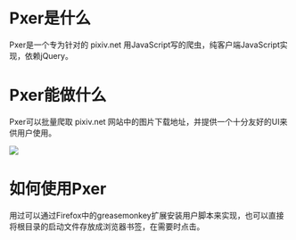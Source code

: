 # Pxer是什么

Pxer是一个专为针对的 pixiv.net 用JavaScript写的爬虫，纯客户端JavaScript实现，依赖jQuery。

# Pxer能做什么

Pxer可以批量爬取 pixiv.net 网站中的图片下载地址，并提供一个十分友好的UI来供用户使用。

![](http://i2.piimg.com/567571/fccb2bb6b1d715fa.png)

# 如何使用Pxer

用过可以通过Firefox中的greasemonkey扩展安装用户脚本来实现，也可以直接将根目录的启动文件存放成浏览器书签，在需要时点击。
